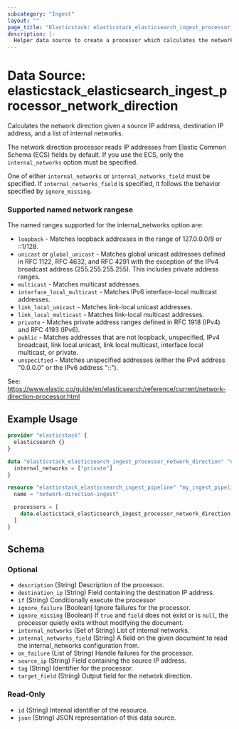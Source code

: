 ```yaml
---
subcategory: "Ingest"
layout: ""
page_title: "Elasticstack: elasticstack_elasticsearch_ingest_processor_network_direction Data Source"
description: |-
  Helper data source to create a processor which calculates the network direction given a source IP address, destination IP address, and a list of internal networks.
---
```


# Data Source: elasticstack_elasticsearch_ingest_processor_network_direction

Calculates the network direction given a source IP address, destination IP address, and a list of internal networks.

The network direction processor reads IP addresses from Elastic Common Schema (ECS) fields by default. If you use the ECS, only the `internal_networks` option must be specified.


One of either `internal_networks` or `internal_networks_field` must be specified. If `internal_networks_field` is specified, it follows the behavior specified by `ignore_missing`.

### Supported named network rangese

The named ranges supported for the internal_networks option are:

* `loopback` - Matches loopback addresses in the range of 127.0.0.0/8 or ::1/128.
* `unicast` or `global_unicast` - Matches global unicast addresses defined in RFC 1122, RFC 4632, and RFC 4291 with the exception of the IPv4 broadcast address (255.255.255.255). This includes private address ranges.
* `multicast` - Matches multicast addresses.
* `interface_local_multicast` - Matches IPv6 interface-local multicast addresses.
* `link_local_unicast` - Matches link-local unicast addresses.
* `link_local_multicast` - Matches link-local multicast addresses.
* `private` - Matches private address ranges defined in RFC 1918 (IPv4) and RFC 4193 (IPv6).
* `public` - Matches addresses that are not loopback, unspecified, IPv4 broadcast, link local unicast, link local multicast, interface local multicast, or private.
* `unspecified` - Matches unspecified addresses (either the IPv4 address "0.0.0.0" or the IPv6 address "::").


See: https://www.elastic.co/guide/en/elasticsearch/reference/current/network-direction-processor.html


## Example Usage

```terraform
provider "elasticstack" {
  elasticsearch {}
}

data "elasticstack_elasticsearch_ingest_processor_network_direction" "network_direction" {
  internal_networks = ["private"]
}

resource "elasticstack_elasticsearch_ingest_pipeline" "my_ingest_pipeline" {
  name = "network-direction-ingest"

  processors = [
    data.elasticstack_elasticsearch_ingest_processor_network_direction.network_direction.json
  ]
}
```

<!-- schema generated by tfplugindocs -->
## Schema

### Optional

- `description` (String) Description of the processor.
- `destination_ip` (String) Field containing the destination IP address.
- `if` (String) Conditionally execute the processor
- `ignore_failure` (Boolean) Ignore failures for the processor.
- `ignore_missing` (Boolean) If `true` and `field` does not exist or is `null`, the processor quietly exits without modifying the document.
- `internal_networks` (Set of String) List of internal networks.
- `internal_networks_field` (String) A field on the given document to read the internal_networks configuration from.
- `on_failure` (List of String) Handle failures for the processor.
- `source_ip` (String) Field containing the source IP address.
- `tag` (String) Identifier for the processor.
- `target_field` (String) Output field for the network direction.

### Read-Only

- `id` (String) Internal identifier of the resource.
- `json` (String) JSON representation of this data source.
